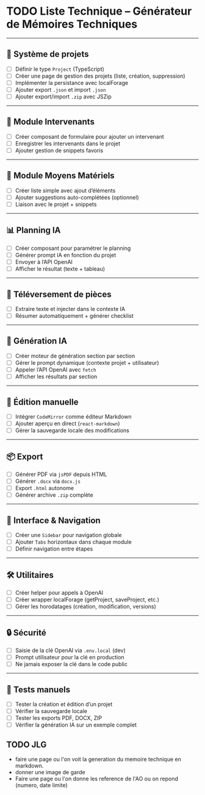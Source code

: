# TODO Liste Technique – Générateur de Mémoires Techniques

---

## 🧠 Système de projets

- [ ] Définir le type `Project` (TypeScript)
- [ ] Créer une page de gestion des projets (liste, création, suppression)
- [ ] Implémenter la persistance avec localForage
- [ ] Ajouter export `.json` et import `.json`
- [ ] Ajouter export/import `.zip` avec JSZip

---

## 👥 Module Intervenants

- [ ] Créer composant de formulaire pour ajouter un intervenant
- [ ] Enregistrer les intervenants dans le projet
- [ ] Ajouter gestion de snippets favoris

---

## 🧰 Module Moyens Matériels

- [ ] Créer liste simple avec ajout d’éléments
- [ ] Ajouter suggestions auto-complétées (optionnel)
- [ ] Liaison avec le projet + snippets

---

## 📊 Planning IA

- [ ] Créer composant pour paramétrer le planning
- [ ] Générer prompt IA en fonction du projet
- [ ] Envoyer à l’API OpenAI
- [ ] Afficher le résultat (texte + tableau)

---

## 📎 Téléversement de pièces

- [ ] Extraire texte et injecter dans le contexte IA
- [ ] Résumer automatiquement + générer checklist

---

## 🧠 Génération IA

- [ ] Créer moteur de génération section par section
- [ ] Gérer le prompt dynamique (contexte projet + utilisateur)
- [ ] Appeler l’API OpenAI avec `fetch`
- [ ] Afficher les résultats par section

---

## 📝 Édition manuelle

- [ ] Intégrer `CodeMirror` comme éditeur Markdown
- [ ] Ajouter aperçu en direct (`react-markdown`)
- [ ] Gérer la sauvegarde locale des modifications

---

## 📦 Export

- [ ] Générer PDF via `jsPDF` depuis HTML
- [ ] Générer `.docx` via `docx.js`
- [ ] Export `.html` autonome
- [ ] Générer archive `.zip` complète

---

## 🧭 Interface & Navigation

- [ ] Créer une `Sidebar` pour navigation globale
- [ ] Ajouter `Tabs` horizontaux dans chaque module
- [ ] Définir navigation entre étapes

---

## 🛠️ Utilitaires

- [ ] Créer helper pour appels à OpenAI
- [ ] Créer wrapper localForage (getProject, saveProject, etc.)
- [ ] Gérer les horodatages (création, modification, versions)

---

## 🔒 Sécurité

- [ ] Saisie de la clé OpenAI via `.env.local` (dev)
- [ ] Prompt utilisateur pour la clé en production
- [ ] Ne jamais exposer la clé dans le code public

---

## 🧪 Tests manuels

- [ ] Tester la création et édition d’un projet
- [ ] Vérifier la sauvegarde locale
- [ ] Tester les exports PDF, DOCX, ZIP
- [ ] Vérifier la génération IA sur un exemple complet

## TODO JLG

- faire une page ou l'on voit la generation du memoire technique en markdown.
- donner une image de garde
- Faire une page ou l'on donne les reference de l'AO ou on repond (numero, date limite)
